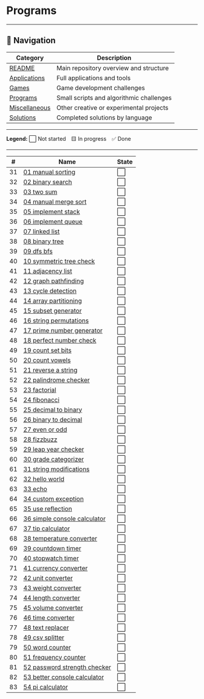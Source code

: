 # Programs

---

## 🧭 Navigation

| Category | Description |
| -------- | ----------- |
| [README](/README.md) | Main repository overview and structure |
| [Applications](../applications/INDEX.md) | Full applications and tools |
| [Games](../games/INDEX.md) | Game development challenges |
| [Programs](../programs/INDEX.md) | Small scripts and algorithmic challenges |
| [Miscellaneous](../miscellaneous/INDEX.md) | Other creative or experimental projects |
| [Solutions](../../solutions/INDEX.md) | Completed solutions by language |

---

**Legend:**
⬜ Not started 🟨 In progress ✅ Done

---


| #   | Name                                | State |
| --- | ----------------------------------- | ----- |
| 31 | [01 manual sorting](/challenges/programs/details/01-manual-sorting.md) | ⬜ |
| 32 | [02 binary search](/challenges/programs/details/02-binary-search.md) | ⬜ |
| 33 | [03 two sum](/challenges/programs/details/03-two-sum.md) | ⬜ |
| 34 | [04 manual merge sort](/challenges/programs/details/04-manual-merge-sort.md) | ⬜ |
| 35 | [05 implement stack](/challenges/programs/details/05-implement-stack.md) | ⬜ |
| 36 | [06 implement queue](/challenges/programs/details/06-implement-queue.md) | ⬜ |
| 37 | [07 linked list](/challenges/programs/details/07-linked-list.md) | ⬜ |
| 38 | [08 binary tree](/challenges/programs/details/08-binary-tree.md) | ⬜ |
| 39 | [09 dfs bfs](/challenges/programs/details/09-dfs-bfs.md) | ⬜ |
| 40 | [10 symmetric tree check](/challenges/programs/details/10-symmetric-tree-check.md) | ⬜ |
| 41 | [11 adjacency list](/challenges/programs/details/11-adjacency-list.md) | ⬜ |
| 42 | [12 graph pathfinding](/challenges/programs/details/12-graph-pathfinding.md) | ⬜ |
| 43 | [13 cycle detection](/challenges/programs/details/13-cycle-detection.md) | ⬜ |
| 44 | [14 array partitioning](/challenges/programs/details/14-array-partitioning.md) | ⬜ |
| 45 | [15 subset generator](/challenges/programs/details/15-subset-generator.md) | ⬜ |
| 46 | [16 string permutations](/challenges/programs/details/16-string-permutations.md) | ⬜ |
| 47 | [17 prime number generator](/challenges/programs/details/17-prime-number-generator.md) | ⬜ |
| 48 | [18 perfect number check](/challenges/programs/details/18-perfect-number-check.md) | ⬜ |
| 49 | [19 count set bits](/challenges/programs/details/19-count-set-bits.md) | ⬜ |
| 50 | [20 count vowels](/challenges/programs/details/20-count-vowels.md) | ⬜ |
| 51 | [21 reverse a string](/challenges/programs/details/21-reverse-a-string.md) | ⬜ |
| 52 | [22 palindrome checker](/challenges/programs/details/22-palindrome-checker.md) | ⬜ |
| 53 | [23 factorial](/challenges/programs/details/23-factorial.md) | ⬜ |
| 54 | [24 fibonacci](/challenges/programs/details/24-fibonacci.md) | ⬜ |
| 55 | [25 decimal to binary](/challenges/programs/details/25-decimal-to-binary.md) | ⬜ |
| 56 | [26 binary to decimal](/challenges/programs/details/26-binary-to-decimal.md) | ⬜ |
| 57 | [27 even or odd](/challenges/programs/details/27-even-or-odd.md) | ⬜ |
| 58 | [28 fizzbuzz](/challenges/programs/details/28-fizzbuzz.md) | ⬜ |
| 59 | [29 leap year checker](/challenges/programs/details/29-leap-year-checker.md) | ⬜ |
| 60 | [30 grade categorizer](/challenges/programs/details/30-grade-categorizer.md) | ⬜ |
| 61 | [31 string modifications](/challenges/programs/details/31-string-modifications.md) | ⬜ |
| 62 | [32 hello world](/challenges/programs/details/32-hello-world.md) | ⬜ |
| 63 | [33 echo](/challenges/programs/details/33-echo.md) | ⬜ |
| 64 | [34 custom exception](/challenges/programs/details/34-custom-exception.md) | ⬜ |
| 65 | [35 use reflection](/challenges/programs/details/35-use-reflection.md) | ⬜ |
| 66 | [36 simple console calculator](/challenges/programs/details/36-simple-console-calculator.md) | ⬜ |
| 67 | [37 tip calculator](/challenges/programs/details/37-tip-calculator.md) | ⬜ |
| 68 | [38 temperature converter](/challenges/programs/details/38-temperature-converter.md) | ⬜ |
| 69 | [39 countdown timer](/challenges/programs/details/39-countdown-timer.md) | ⬜ |
| 70 | [40 stopwatch timer](/challenges/programs/details/40-stopwatch-timer.md) | ⬜ |
| 71 | [41 currency converter](/challenges/programs/details/41-currency-converter.md) | ⬜ |
| 72 | [42 unit converter](/challenges/programs/details/42-unit-converter.md) | ⬜ |
| 73 | [43 weight converter](/challenges/programs/details/43-weight-converter.md) | ⬜ |
| 74 | [44 length converter](/challenges/programs/details/44-length-converter.md) | ⬜ |
| 75 | [45 volume converter](/challenges/programs/details/45-volume-converter.md) | ⬜ |
| 76 | [46 time converter](/challenges/programs/details/46-time-converter.md) | ⬜ |
| 77 | [48 text replacer](/challenges/programs/details/48-text-replacer.md) | ⬜ |
| 78 | [49 csv splitter](/challenges/programs/details/49-csv-splitter.md) | ⬜ |
| 79 | [50 word counter](/challenges/programs/details/50-word-counter.md) | ⬜ |
| 80 | [51 frequency counter](/challenges/programs/details/51-frequency-counter.md) | ⬜ |
| 81 | [52 password strength checker](/challenges/programs/details/52-password-strength-checker.md) | ⬜ |
| 82 | [53 better console calculator](/challenges/programs/details/53-better-console-calculator.md) | ⬜ |
| 83 | [54 pi calculator](/challenges/programs/details/54-pi-calculator.md) | ⬜ |

